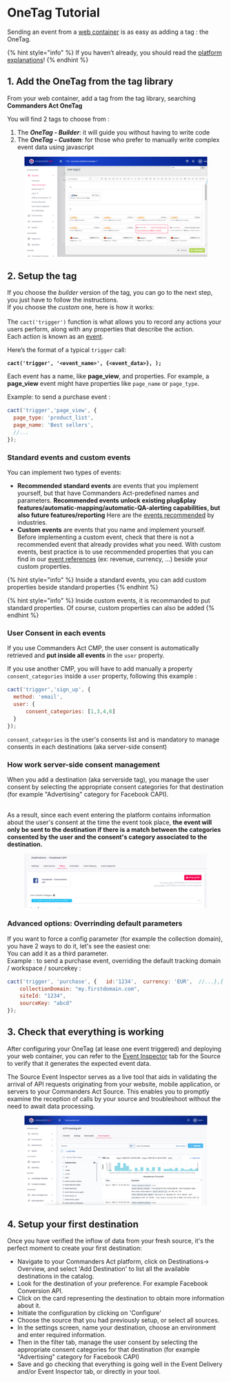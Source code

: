 # OneTag Tutorial

Sending an event from a [web container](../../features/sources/sources-catalog/web/containers/) is as easy as adding a tag : the OneTag.

{% hint style="info" %}
If you haven’t already, you should read the [platform explanations](../concepts/)!
{% endhint %}

## 1. Add the OneTag from the tag library

From your web container, add a tag from the tag library, searching **Commanders Act OneTag**

You will find 2 tags to choose from :&#x20;

1. The _**OneTag - Builder**_: it will guide you without having to write code
2. The _**OneTag - Custom**:_ for those who prefer to manually write complex event data using javascript

<figure><img src="../../.gitbook/assets/image (1).png" alt=""><figcaption></figcaption></figure>

## 2. Setup the tag

If you choose the _builder_ version of the tag, you can go to the next step, you just have to follow the instructions.\
If you choose the _custom_ one, here is how it works:\
\
The `cact('trigger')` function is what allows you to record any actions your users perform, along with any properties that describe the action.\
Each action is known as an [event](../concepts/#event).

Here’s the format of a typical `trigger` call:

<pre class="language-javascript"><code class="lang-javascript"><strong>cact('trigger', '&#x3C;event_name>', {&#x3C;event_data>}, );
</strong></code></pre>

Each event has a name, like **page\_view**, and properties. For example, a **page\_view** event might have properties like `page_name` or `page_type`.

Example: to send a purchase event :

```javascript
cact('trigger','page_view', {
  page_type: 'product_list',
  page_name: 'Best sellers', 
  //...
});
```

### Standard events and custom events

You can implement two types of events:

* **Recommended standard events** are events that you implement yourself, but that have Commanders Act-predefined names and parameters. **Recommended events unlock existing plug\&play features/automatic-mapping/automatic-QA-alerting capabilities, but also future features/reporting** Here are the [events recommended](../../developers/tracking/events-reference/) by industries.
* **Custom events** are events that you name and implement yourself. Before implementing a custom event, check that there is not a recommended event that already provides what you need. With custom events, best practice is to use recommended properties that you can find in our [event references](../../developers/tracking/events-reference/) (ex: revenue, currency, ...) beside your custom properties.

{% hint style="info" %}
Inside a standard events, you can add custom properties beside standard properties
{% endhint %}

{% hint style="info" %}
Inside custom events, it is recommanded to put standard properties. Of course, custom properties can also be added
{% endhint %}

### User Consent in each events

If you use Commanders Act CMP, the user consent is automatically retrieved and **put inside all events** in the `user` property.

If you use another CMP, you will have to add manually a property `consent_categories` inside a `user` property, following this example :&#x20;

```javascript
cact('trigger','sign_up', {
  method: 'email', 
  user: {
      consent_categories: [1,3,4,6]
  }
});
```

`consent_categories` is the user's consents list and is mandatory to manage consents in each destinations (aka server-side consent)

### How work server-side consent management

When you add a destination (aka serverside tag), you manage the user consent by selecting the appropriate consent categories for that destination (for example "Advertising" category for Facebook CAPI).&#x20;

\
As a result, since each event entering the platform contains information about the user's consent at the time the event took place, **the event will only be sent to the destination if there is a match between the categories consented by the user and the consent's category associated to the destination.**

<figure><img src="../../.gitbook/assets/image.png" alt=""><figcaption></figcaption></figure>

### Advanced options: Overrinding default parameters

If you want to force a config parameter (for example the collection domain), you have 2 ways to do it, let's see the easiest one: \
You can add it as a third parameter.\
Example : to send a purchase event, overriding the default tracking domain / workspace / sourcekey :

```javascript
cact('trigger', 'purchase', {   id:'1234',  currency: 'EUR',  //...},{
    collectionDomain: "my.firstdomain.com",
    siteId: "1234", 
    sourceKey: "abcd"
});
```

## 3. Check that everything is working

After configuring your OneTag (at lease one event triggered) and deploying your web container, you can refer to the [Event Inspector](../../features/sources/live-event-inspector.md) tab for the Source to verify that it generates the expected event data.

The Source Event Inspector serves as a live tool that aids in validating the arrival of API requests originating from your website, mobile application, or servers to your Commanders Act Source. This enables you to promptly examine the reception of calls by your source and troubleshoot without the need to await data processing.

<figure><img src="../../.gitbook/assets/image (1) (1).png" alt="" width="563"><figcaption></figcaption></figure>

## 4. Setup your first destination

Once you have verified the inflow of data from your fresh source, it's the perfect moment to create your first destination:

* Navigate to your Commanders Act platform, click on Destinations-> Overview, and select 'Add Destination' to list all the available destinations in the catalog.
* Look for the destination of your preference. For example Facebook Conversion API.
* Click on the card representing the destination to obtain more information about it.
* Initiate the configuration by clicking on 'Configure'
* Choose the source that you had previously setup, or select all sources.
* In the settings screen, name your destination, choose an environment and enter required information.
* Then in the filter tab, manage the user consent by selecting the appropriate consent categories for that destination (for example "Advertising" category for Facebook CAPI)
* Save and go checking that everything is going well in the Event Delivery and/or Event Inspector tab, or directly in your tool.

